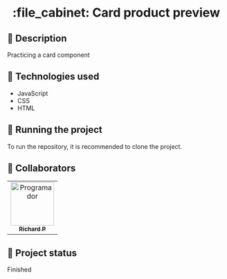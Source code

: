 <h1 align="center">:file_cabinet: Card product preview</h1>

## :memo: Description
Practicing a card component

## :wrench: Technologies used
* JavaScript
* CSS
* HTML

## :rocket: Running the project
To run the repository, it is recommended to clone the project.

## :handshake: Collaborators
<table>
  <tr>
    <td align="center">
      <a href="https://github.com/Richard-Passos">
        <img src="https://img.freepik.com/vetores-premium/desenho-de-desenho-animado-de-um-programador_29937-8176.jpg" width="100px;" alt="Programador"/><br>
        <sub>
          <b>Richard P</b>
        </sub>
      </a>
    </td>
  </tr>
</table>

## :dart: Project status
Finished
